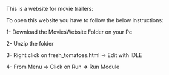 This is a website for movie trailers: 

 To open this website you have to follow the below instructions:

  1- Download the MoviesWebsite Folder on your Pc

  2- Unzip the folder

  3- Right click on fresh_tomatoes.html => Edit with IDLE
 
  4- From Menu => Click on Run => Run Module